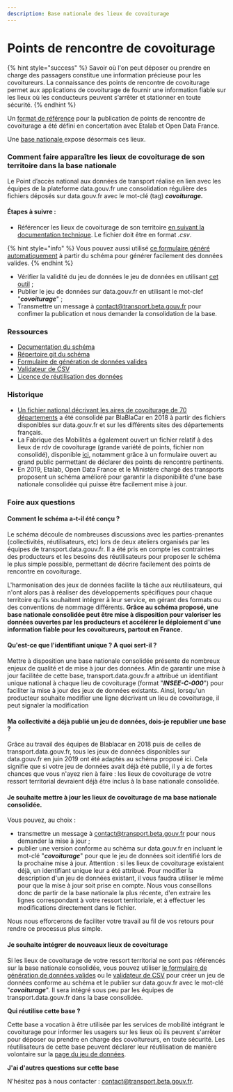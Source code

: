 ```yaml
---
description: Base nationale des lieux de covoiturage
---
```


# Points de rencontre de covoiturage

{% hint style="success" %}
Savoir où l'on peut déposer ou prendre en charge des passagers constitue une information précieuse pour les covoitureurs. La connaissance des points de rencontre de covoiturage permet aux applications de covoiturage de fournir une information fiable sur les lieux où les conducteurs peuvent s’arrêter et stationner en toute sécurité.
{% endhint %}

Un [format de référence](https://schema.data.gouv.fr/etalab/schema-lieux-covoiturage/latest.html) pour la publication de points de rencontre de covoiturage a été défini en concertation avec Etalab et Open Data France. 

Une [base nationale ](https://transport.data.gouv.fr/datasets/base-nationale-consolidee-des-lieux-de-covoiturage/)expose désormais ces lieux. 

### Comment faire apparaître les lieux de covoiturage de son territoire dans la base nationale 

Le Point d’accès national aux données de transport réalise en lien avec les équipes de la plateforme data.gouv.fr une consolidation régulière des fichiers déposés sur data.gouv.fr avec le mot-clé \(tag\) _**covoiturage.**_

#### Étapes à suivre : 

* Référencer les lieux de covoiturage de son territoire [en suivant la documentation technique](https://schema.data.gouv.fr/etalab/schema-lieux-covoiturage/latest/documentation.html). Le fichier doit être en format _.csv_.

{% hint style="info" %}
Vous pouvez aussi utilisé [ce formulaire généré automatiquement](https://forms.validata.etalab.studio/?schema=etalab%2Fschema-lieux-covoiturage) à partir du schéma pour générer facilement des données valides.
{% endhint %}

* Vérifier la validité du jeu de données le jeu de données en utilisant [cet outil](https://validata.etalab.studio/table-schema?schema_name=schema-datagouv-fr.etalab%2Fschema-lieux-covoiturage&schema_ref=) ;
* Publier le jeu de données sur data.gouv.fr en utilisant le mot-clef "_**covoiturage**_" ;
* Transmettre un message à contact@transport.beta.gouv.fr pour confimer la publication et nous demander la consolidation de la base. 

### Ressources

* [Documentation du schéma](https://schema.data.gouv.fr/etalab/schema-lieux-covoiturage/latest/documentation.html)
* [Répertoire git du schéma](https://github.com/etalab/schema-lieux-covoiturage) 
* [Formulaire de génération de données valides](https://forms.validata.etalab.studio/?schema=etalab%2Fschema-lieux-covoiturage)
* [Validateur de CSV](https://validata.etalab.studio/table-schema?schema_name=schema-datagouv-fr.etalab%2Fschema-lieux-covoiturage&schema_ref=)
* [Licence de réutilisation des données](../reutilisateurs/licence-odbl-et-conditions-de-reutilisation.md)

### Historique

* [Un fichier national décrivant les aires de covoiturage de 70 départements](https://www.data.gouv.fr/fr/datasets/aires-de-covoiturage-en-france) a été consolidé par BlaBlaCar en 2018 à partir des fichiers disponibles sur data.gouv.fr et sur les différents sites des départements français.
* La Fabrique des Mobilités a également ouvert un fichier relatif à des lieux de rdv de covoiturage \(grande variété de points, fichier non consolidé\), disponible [ici](https://www.data.gouv.fr/fr/datasets/base-de-donnees-commune-des-lieux-et-aires-de-covoiturage/), notamment grâce à un formulaire ouvert au grand public permettant de déclarer des points de rencontre pertinents.
* En 2019, Etalab, Open Data France et le Ministère chargé des transports proposent un schéma amélioré pour garantir la disponibilité d'une base nationale consolidée qui puisse être facilement mise à jour.

### Foire aux questions

#### Comment le schéma a-t-il été conçu ?

Le schéma découle de nombreuses discussions avec les parties-prenantes \(collectivités, réutilisateurs, etc\) lors de deux ateliers organisés par les équipes de transport.data.gouv.fr. Il a été pris en compte les contraintes des producteurs et les besoins des réutilisateurs pour proposer le schéma le plus simple possible, permettant de décrire facilement des points de rencontre en covoiturage.

L'harmonisation des jeux de données facilite la tâche aux réutilisateurs, qui n'ont alors pas à réaliser des développements spécifiques pour chaque territoire qu'ils souhaitent intégrer à leur service, en gérant des formats ou des conventions de nommage différents. **Grâce au schéma proposé, une base nationale consolidée peut être mise à disposition pour valoriser les données ouvertes par les producteurs et accélérer le déploiement d'une information fiable pour les covoitureurs, partout en France.**

#### Qu'est-ce que l'identifiant unique ? A quoi sert-il ?

Mettre à disposition une base nationale consolidée présente de nombreux enjeux de qualité et de mise à jour des données. Afin de garantir une mise à jour facilitée de cette base, transport.data.gouv.fr a attribué un identifiant unique national à chaque lieu de covoiturage \(format "_**INSEE-C-000**_"\) pour faciliter la mise à jour des jeux de données existants. Ainsi, lorsqu'un producteur souhaite modifier une ligne décrivant un lieu de covoiturage, il peut signaler la modification 

#### **Ma collectivité a déjà publié un jeu de données, dois-je republier une base ?**

Grâce au travail des équipes de Blablacar en 2018 puis de celles de transport.data.gouv.fr, tous les jeux de données disponibles sur data.gouv.fr en juin 2019 ont été adaptés au schéma proposé ici. Cela signifie que si votre jeu de données avait déjà été publié, il y a de fortes chances que vous n'ayez rien à faire : les lieux de covoiturage de votre ressort territorial devraient déjà être inclus à la base nationale consolidée.

#### Je souhaite mettre à jour les lieux de covoiturage de ma base nationale consolidée.

Vous pouvez, au choix :

* transmettre un message à contact@transport.beta.gouv.fr pour nous demander la mise à jour ; 
* publier une version conforme au schéma sur data.gouv.fr en incluant le mot-clé "_**covoiturage**_" pour que le jeu de données soit identifié lors de la prochaine mise à jour. Attention : si les lieux de covoiturage existaient déjà, un identifiant unique leur a été attribué. Pour modifier la description d'un jeu de données existant, il vous faudra utiliser le même pour que la mise à jour soit prise en compte. Nous vous conseillons donc de partir de la base nationale la plus récente, d'en extraire les lignes correspondant à votre ressort territoriale, et à effectuer les modifications directement dans le fichier.

Nous nous efforcerons de faciliter votre travail au fil de vos retours pour rendre ce processus plus simple.

#### Je souhaite intégrer de nouveaux lieux de covoiturage

Si les lieux de covoiturage de votre ressort territorial ne sont pas référencés sur la base nationale consolidée, vous pouvez utiliser [le formulaire de génération de données valides](https://forms.validata.etalab.studio/?schema=etalab%2Fschema-lieux-covoiturage) ou le [validateur de CSV](https://validata.etalab.studio/table-schema?schema_name=schema-datagouv-fr.etalab%2Fschema-lieux-covoiturage&schema_ref=) pour créer un jeu de données conforme au schéma et le publier sur data.gouv.fr avec le mot-clé "_**covoiturage**_". Il sera intégré sous peu par les équipes de transport.data.gouv.fr dans la base consolidée.

**Qui réutilise cette base ?**

Cette base a vocation à être utilisée par les services de mobilité intégrant le covoiturage pour informer les usagers sur les lieux où ils peuvent s'arrêter pour déposer ou prendre en charge des covoitureurs, en toute sécurité. Les réutilisateurs de cette base peuvent déclarer leur réutilisation de manière volontaire sur la [page du jeu de données](https://transport.data.gouv.fr/datasets/base-nationale-consolidee-des-lieux-de-covoiturage/).

**J'ai d'autres questions sur cette base**

N'hésitez pas à nous contacter : contact@transport.beta.gouv.fr.







